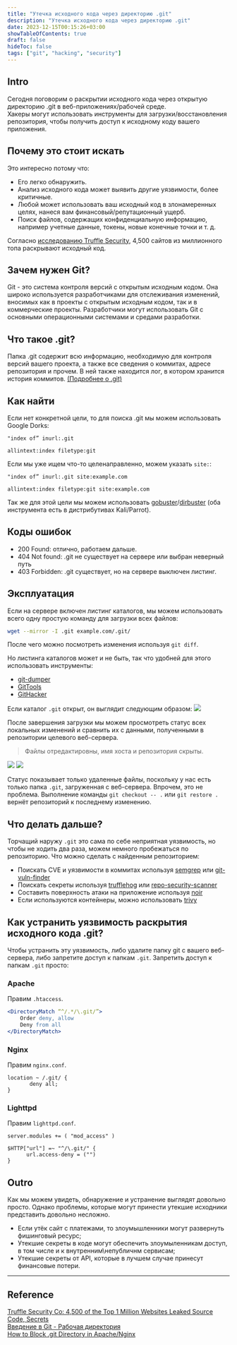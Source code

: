 ```yaml
---
title: "Утечка исходного кода через директорию .git"
description: "Утечка исходного кода через директорию .git"
date: 2023-12-15T00:15:26+03:00
showTableOfContents: true
draft: false
hideToc: false
tags: ["git", "hacking", "security"]
---
```


## Intro
Сегодня поговорим о раскрытии исходного кода через открытую директорию .git в веб-приложениях/рабочей среде.  
Хакеры могут использовать инструменты для загрузки/восстановления репозитория, чтобы получить доступ к исходному коду вашего приложения.

<!--more-->

## Почему это стоит искать
Это интересно потому что:
- Его легко обнаружить.
- Анализ исходного кода может выявить другие уязвимости, более критичные.
- Любой может использовать ваш исходный код в злонамеренных целях, нанеся вам финансовый/репутационный ущерб.
- Поиск файлов, содержащих конфиденциальную информацию, например учетные данные, токены, новые конечные точки и т. д.

Согласно [исследованию Truffle Security](https://trufflesecurity.com/blog/4500-of-the-top-1-million-websites-leaked-source-code-secrets/), 4,500 сайтов из миллионного топа раскрывают исходный код.

## Зачем нужен Git?
Git - это система контроля версий с открытым исходным кодом. Она широко используется разработчиками для отслеживания изменений, вносимых как в проекты с открытым исходным кодом, так и в коммерческие проекты. Разработчики могут использовать Git с основными операционными системами и средами разработки. 

## Что такое .git?
Папка .git содержит всю информацию, необходимую для контроля версий вашего проекта, а также все сведения о коммитах, адресе репозитория и прочем. В ней также находится лог, в котором хранится история коммитов. [(Подробнее о .git)](https://ru.hexlet.io/courses/intro_to_git/lessons/working-directory/theory_unit)

## Как найти
Если нет конкретной цели, то для поиска .git мы можем использовать Google Dorks:
```text
"index of” inurl:.git
```

```text
allintext:index filetype:git
```

Если мы уже ищем что-то целенаправленно, можем указать `site:`:
```text
"index of” inurl:.git site:example.com
```

```text
allintext:index filetype:git site:example.com
```

Так же для этой цели мы можем использовать [gobuster](https://github.com/OJ/gobuster)/[dirbuster](https://github.com/KajanM/DirBuster) (оба инструмента есть в дистрибутивах Kali/Parrot).

## Коды ошибок 
- 200 Found: отлично, работаем дальше. 
- 404 Not found: .git не существует на сервере или выбран неверный путь
- 403 Forbidden: .git существует, но на сервере выключен листинг.

## Эксплуатация
Если на  сервере включен листинг каталогов, мы можем использовать всего одну простую команду для загрузки всех файлов:  
```bash
wget --mirror -I .git example.com/.git/
```
После чего можно посмотреть изменения используя `git diff`.

Но листинга каталогов может и не быть, так что удобней для этого использовать инструменты:
- [git-dumper](https://github.com/arthaud/git-dumper)
- [GitTools](https://github.com/internetwache/GitTools)
- [GitHacker](https://github.com/WangYihang/GitHacker)

Если каталог `.git` открыт, он выглядит следующим образом:
![](../../static/source_code_leak_through_git1.png)

После завершения загрузки мы можем просмотреть статус всех локальных изменений и сравнить их с данными, полученными в репозитории целевого веб-сервера.
> Файлы отредактировны, имя хоста и репозитория скрыты.

![](../../static/source_code_leak_through_git2.png) ![](../../static/source_code_leak_through_git3.png)

Cтатус показывает только удаленные файлы, поскольку у нас есть только папка `.git`, загруженная с веб-сервера. Впрочем, это не проблема. Выполнение команды `git checkout -- .` или `git restore .` вернёт репозиторий к последнему изменению.

## Что делать дальше?
Торчащий наружу `.git` это сама по себе неприятная уязвимость, но чтобы не ходить два раза, можем немного пробежаться по репозиторию.
Что можно сделать с найденным репозиторием:
- Поискать CVE и уязвимости в коммитах используя [semgrep](https://github.com/semgrep/semgrep) или [git-vuln-finder](https://github.com/cve-search/git-vuln-finder)
- Поискать секреты используя [trufflehog](https://github.com/trufflesecurity/trufflehog) или [repo-security-scanner](https://github.com/UKHomeOffice/repo-security-scanner) 
- Составить поверхность атаки на приложение используя [noir](https://github.com/noir-cr/noir)
- Если используются контейнеры, можно использовать [trivy](https://github.com/aquasecurity/trivy)

## Как устранить уязвимость раскрытия исходного кода .git?
Чтобы устранить эту уязвимость, либо удалите папку git с вашего веб-сервера, либо запретите доступ к папкам `.git`.
Запретить доступ к папкам `.git` просто:

### Apache
Правим `.htaccess`.
```apache
<DirectoryMatch “^/.*/\.git/”> 
	Order deny, allow 
	Deny from all 
</DirectoryMatch>
```

### Nginx
Правим `nginx.conf`.
```nginx
location ~ /.git/ {
       deny all; 
}
```

### Lighttpd
Правим `lighttpd.conf`.
```lighttpd
server.modules += ( "mod_access" )

$HTTP["url"] =~ "^/\.git/" {
      url.access-deny = ("") 
}
```

## Outro
Как мы можем увидеть, обнаружение и устранение выглядят довольно просто. Однако проблемы, которые могут принести утекшие исходники представить довольно несложно.
- Если утёк сайт с платежами, то злоумышленники могут развернуть фишинговый ресурс;
- Утекшие секреты в коде могут обеспечить злоумыленникам доступ, в том числе и к внутренним\непубличнм сервисам;
- Утекшие секреты от API, которые в лучшем случае принесут финансовые потери.

---

## Reference
[Truffle Security Co: 4,500 of the Top 1 Million Websites Leaked Source Code, Secrets](https://trufflesecurity.com/blog/4500-of-the-top-1-million-websites-leaked-source-code-secrets/)  
[Введение в Git - Рабочая директория](https://ru.hexlet.io/courses/intro_to_git/lessons/working-directory/theory_unit)  
[How to Block .git Directory in Apache/Nginx](https://tecadmin.net/block-git-directory-in-apache-nginx/)  
